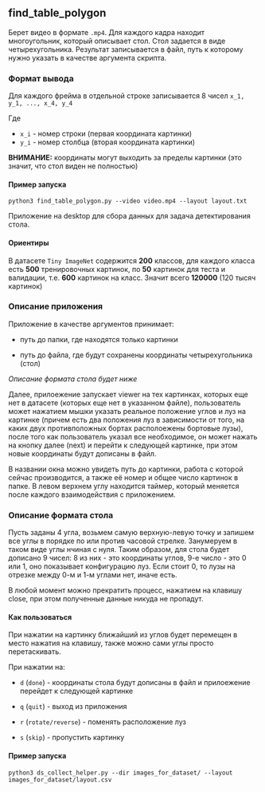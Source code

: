 
## find_table_polygon

Берет видео в формате `.mp4`. Для каждого кадра находит многоугольник, который описывает стол.
Стол задается в виде четырехугольника. Результат записывается в файл, путь к которому нужно
указать в качестве аргумента скрипта.

### Формат вывода

Для каждого фрейма в отдельной строке записывается 8 чисел `x_1, y_1, ..., x_4, y_4`

Где 

* `x_i` - номер строки (первая координата картинки)
* `y_i` - номер столбца (вторая координата картинки)

**ВНИМАНИЕ:** координаты могут выходить за пределы картинки 
(это значит, что стол виден не полностью) 

#### Пример запуска

`python3 find_table_polygon.py --video video.mp4 --layout layout.txt`


Приложение на desktop для сбора данных для задача детектирования стола.

#### Ориентиры

В датасете `Tiny ImageNet` содержится **200** классов, для каждого класса есть **500** 
тренировочных картинок, по **50** картинок для теста и валидации, т.е. **600** картинок на
класс. Значит всего **120000** (120 тысяч картинок) 

### Описание приложения

Приложение в качестве аргументов принимает:
 
 * путь до папки, где находятся только картинки
 
 * путь до файла, где будут сохранены координаты четырехугольника (стол)
 
 *Описание формата стола будет ниже*
 
 Далее, прилоежение запускает viewer на тех картинках, которых еще нет в датасете 
 (которых еще нет в указанном файле), пользователь может нажатием мышки указать реальное
 положение углов и луз на картинке (причем есть два положения луз в зависимости от того, 
 на каких двух противположных бортах располоежены бортовые лузы), после того как пользователь
 указал все необходимое, он может нажать на кнопку далее (next) и перейти к следующей картинке,
 при этом новые координаты будут дописаны в файл.

 В названии окна можно увидеть путь до картинки, работа с которой сейчас производится, а также
 её номер и общее число картинок в папке. В левом верхнем углу находится таймер, который меняется
 после каждого взаимодействия с приложением.
 
### Описание формата стола
 
Пусть заданы 4 угла, возьмем самую верхную-левую точку и запишем все углы в порядке по или
против часовой стрелке. Занумеруем в таком виде углы нчиная с нуля. Таким образом, для стола 
будет дописано 9 чисел: 8 из них - это координаты углов, 9-е число - это 0 или 1, оно показывает
конфигурацию луз. Если стоит 0, то лузы на отрезке между 0-м и 1-м углами нет, иначе есть.


В любой момент можно прекратить процесс, нажатием на клавишу close, при этом полученные данные
никуда не пропадут.


#### Как пользоваться 

При нажатии на картинку ближайший из углов будет перемещен в место нажатия на клавишу, 
также можно сами углы просто перетаскивать.

При нажатии на:

* `d` (`done`) - координаты стола будут дописаны в файл и прилоежение перейдет к следующей картинке

* `q` (`quit`) - выход из приложения

* `r` (`rotate/reverse`) - поменять расположение луз

* `s` (`skip`) - пропустить картинку

#### Пример запуска

`python3 ds_collect_helper.py --dir images_for_dataset/ --layout images_for_dataset/layout.csv`
